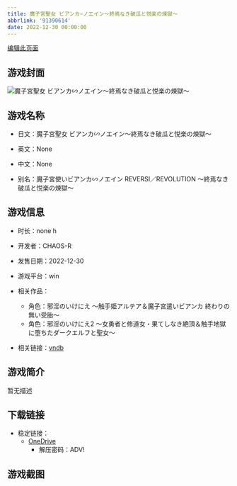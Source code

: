 ```yaml
---
title: 魔子宮聖女 ビアンカ∽ノエイン～終焉なき破瓜と悦楽の煉獄～
abbrlink: '91390614'
date: 2022-12-30 00:00:00
---
```

[编辑此页面](https://github.com/ACG-3/ADV3-source/blob/main/source/_posts/games/%E9%AD%94%E5%AD%90%E5%AE%AE%E8%81%96%E5%A5%B3%20%E3%83%93%E3%82%A2%E3%83%B3%E3%82%AB%E2%88%BD%E3%83%8E%E3%82%A8%E3%82%A4%E3%83%B3%EF%BD%9E%E7%B5%82%E7%84%89%E3%81%AA%E3%81%8D%E7%A0%B4%E7%93%9C%E3%81%A8%E6%82%A6%E6%A5%BD%E3%81%AE%E7%85%89%E7%8D%84%EF%BD%9E.md)

## 游戏封面

![魔子宮聖女 ビアンカ∽ノエイン～終焉なき破瓜と悦楽の煉獄～](https://pan.timero.xyz/onedrive/img_lib_001/%E9%AD%94%E5%AD%90%E5%AE%AE%E8%81%96%E5%A5%B3%20%E3%83%93%E3%82%A2%E3%83%B3%E3%82%AB%E2%88%BD%E3%83%8E%E3%82%A8%E3%82%A4%E3%83%B3%EF%BD%9E%E7%B5%82%E7%84%89%E3%81%AA%E3%81%8D%E7%A0%B4%E7%93%9C%E3%81%A8%E6%82%A6%E6%A5%BD%E3%81%AE%E7%85%89%E7%8D%84%EF%BD%9E_cover.avif)


## 游戏名称

- 日文：魔子宮聖女 ビアンカ∽ノエイン～終焉なき破瓜と悦楽の煉獄～
- 英文：None
- 中文：None

- 别名：魔子宮使いビアンカ∽ノエイン REVERSI／REVOLUTION ～終焉なき破瓜と悦楽の煉獄～


## 游戏信息

- 时长：none h
- 开发者：CHAOS-R
- 发售日期：2022-12-30
- 游戏平台：win
- 相关作品：
   - 角色：邪淫のいけにえ ～触手姫アルテア＆魔子宮遣いビアンカ 終わりの無い受胎～
   - 角色：邪淫のいけにえ2 ～女勇者と修道女・果てしなき絶頂＆触手地獄に堕ちたダークエルフと聖女～

- 相关链接：[vndb](https://vndb.org/v39339)


## 游戏简介

暂无描述


## 下载链接

- 稳定链接：
    - [OneDrive](https://pan.timero.xyz/onedrive/adv_lib_001/%E9%AD%94%E5%AD%90%E5%AE%AE%E8%81%96%E5%A5%B3%20%E3%83%93%E3%82%A2%E3%83%B3%E3%82%AB%E2%88%BD%E3%83%8E%E3%82%A8%E3%82%A4%E3%83%B3%EF%BD%9E%E7%B5%82%E7%84%89%E3%81%AA%E3%81%8D%E7%A0%B4%E7%93%9C%E3%81%A8%E6%82%A6%E6%A5%BD%E3%81%AE%E7%85%89%E7%8D%84%EF%BD%9E)
        - 解压密码：ADV!



## 游戏截图


